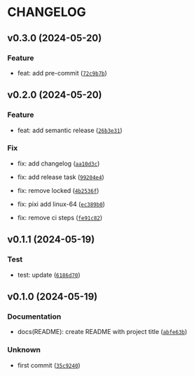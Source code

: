 # CHANGELOG



## v0.3.0 (2024-05-20)

### Feature

* feat: add pre-commit ([`72c9b7b`](https://github.com/jjjermiah/PyPackageBuilder/commit/72c9b7ba7cc96fbd71082be00bff353c09cd9589))


## v0.2.0 (2024-05-20)

### Feature

* feat: add semantic release ([`26b3e31`](https://github.com/jjjermiah/PyPackageBuilder/commit/26b3e31134b645dec5a822b54f5ac6ef51db4f36))

### Fix

* fix: add changelog ([`aa10d3c`](https://github.com/jjjermiah/PyPackageBuilder/commit/aa10d3c6443e1d2ab07d03c0bc91f4b16d8bbf14))

* fix: add release task ([`99204e4`](https://github.com/jjjermiah/PyPackageBuilder/commit/99204e45939faff1741b8daa5912fd41b1da6b50))

* fix: remove locked ([`4b2536f`](https://github.com/jjjermiah/PyPackageBuilder/commit/4b2536fec56abb192ddb36a4ca63e3049f9ebe24))

* fix: pixi add linux-64 ([`ec389b0`](https://github.com/jjjermiah/PyPackageBuilder/commit/ec389b056a9bd01a0d769a319939efe51e68ba2d))

* fix: remove ci steps ([`fe91c82`](https://github.com/jjjermiah/PyPackageBuilder/commit/fe91c82cd62a89b7e1ff72d1317746564ddcff5b))


## v0.1.1 (2024-05-19)

### Test

* test: update ([`6186d70`](https://github.com/jjjermiah/PyPackageBuilder/commit/6186d70adc89cd4ab50e7e36d344697be81907dd))


## v0.1.0 (2024-05-19)

### Documentation

* docs(README): create README with project title ([`abfe63b`](https://github.com/jjjermiah/PyPackageBuilder/commit/abfe63bc4f0a3152e1f19b460552911eb953f9c2))

### Unknown

* first commit ([`35c9240`](https://github.com/jjjermiah/PyPackageBuilder/commit/35c9240f29bdbb05e07f009b65f67d1883f7ec07))
